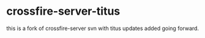 # crossfire-server-titus
this is a fork of crossfire-server svn with titus updates added going forward.
